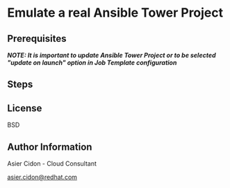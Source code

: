 # Emulate a real Ansible Tower Project


## Prerequisites


***NOTE: It is important to update Ansible Tower Project or to be selected "update on launch" option in Job Template configuration***

## Steps



License
-------

BSD

Author Information
------------------

 Asier Cidon - Cloud Consultant

 asier.cidon@redhat.com

